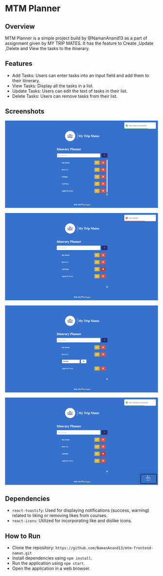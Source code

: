 # MTM Planner

## Overview
MTM Planner is a simple project build by @NamanAnand13 as a part of assignment given by MY TRIP MATES. 
It has the feature to Create ,Update ,Delete and View the tasks to the itinerary.

## Features
- Add Tasks: Users can enter tasks into an input field and add them to their itinerary.
- View Tasks: Display all the tasks in a list.
- Update Tasks: Users can edit the text of tasks in their list.
- Delete Tasks: Users can remove tasks from their list.

## Screenshots
![Add a Task](/public/add.png)

![Delete a Task](/public/delete.png)

![Update a Task](/public/update.png)

![Task Updated](/public/updated.png)

## Dependencies
- `react-toastify`: Used for displaying notifications (success, warning) related to liking or removing likes from courses.
- `react-icons`: Utilized for incorporating like and dislike icons.

## How to Run
- Clone the repository: `https://github.com/NamanAnand13/mtm-frontend-naman.git`
- Install dependencies using `npm install`.
- Run the application using `npm start`.
- Open the application in a web browser.

